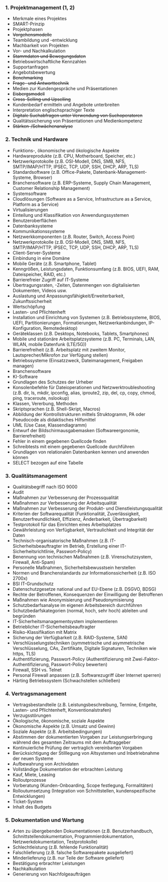 
### 1. **Projektmanagement** (1, 2)
   - Merkmale eines Projektes
   - SMART-Prinzip
   - Projektphasen
   - ~~Vorgehensmodelle~~
   - Teambildung und -entwicklung
   - Machbarkeit von Projekten
   - Vor- und Nachkalkulation
   - ~~Stammdaten und Bewegungsdaten~~
   - Betriebswirtschaftliche Kennzahlen
   - Supportanfragen
   - Angebotsbewertung
   - ~~Benchmarking~~
   - ~~Frage- und Antworttechnik~~
   - Medien zur Kundengespräche und Präsentationen
   - ~~Eisbergsmodell~~
   - ~~Cross-Selling und Upselling~~
   - Kundenbedarf ermitteln und Angebote unterbreiten
   - Interpretation englischsprachiger Texte
   - ~~Digitale Suchabfragen unter Verwendung von Suchoperatoren~~
   - Qualitätssicherung von Präsentationen und Medienkompetenz
   - ~~Stärken-/Schwächenanalyse~~

### 2. **Technik und Hardware** 
   - Funktions-, ökonomische und ökologische Aspekte
   - Hardwareprodukte (z.B. CPU, Motherboard, Speicher, etc.)
   - Netzwerkprotokolle (z.B. OSI-Modell, DNS, SMB, NFS, SMTP/IMAP/HTTP, IPSEC, TCP, UDP, SSH, DHCP, ARP, TLS)
   - Standardsoftware (z.B. Office-Pakete, Datenbank-Management-Systeme, Browser)
   - Branchensoftware (z.B. ERP-Systeme, Supply Chain Management, Customer Relationship Management)
   - Systemsoftware
   - Cloudlösungen (Software as a Service, Infrastructure as a Service, Platform as a Service)
   - Virtualisierungen
   - Einteilung und Klassifikation von Anwendungssystemen
   - Benutzeroberflächen
   - Datenbanksysteme
   - Kommunikationssysteme
   - Netzwerkkomponenten (z.B. Router, Switch, Access Point)
   - Netzwerkprotokolle (z.B. OSI-Modell, DNS, SMB, NFS, SMTP/IMAP/HTTP, IPSEC, TCP, UDP, SSH, DHCP, ARP, TLS)
   - Client-Server-Systeme
   - Einbindung in eine Domäne
   - Mobile Geräte (z.B. Smartphone, Tablet)
   - Kenngrößen, Leistungsdaten, Funktionsumfang (z.B. BIOS, UEFI, RAM, Dateispeicher, RAID, etc.)
   - Barrierefreier Zugriff auf IT-Systeme
   - Übertragungsraten, -Zeiten, Datenmengen von digitalisierten Dokumenten, Videos usw.
   - Auslastung und Anpassungsfähigkeit/Erweiterbarkeit, Zukunftssicherheit
   - Wertschöpfung
   - Lasten- und Pflichtenheft
   - Installation und Einrichtung von Systemen (z.B. Betriebssysteme, BIOS, UEFI, Partitionierungen, Formatierungen, Netzwerkanbindungen, IP-Konfiguration, Remotedesktop)
   - Geräteklassen (z.B. Desktops, Notebooks, Tablets, Smartphones)
   - Mobile und stationäre Arbeitsplatzsysteme (z.B. PC, Terminals, LAN, WLAN, mobile Datenfunk (LTE/5G))
   - Barrierefreiheit (z.B. Arbeitsplatz mit zweitem Monitor, Lautsprecher/Mikrofon zur Verfügung stellen)
   - Betriebssysteme (Einsatzzweck, Dateimanagement, Freigaben managen)
   - Branchensoftware
   - KI-Software
   - Grundlagen des Schutzes der Urheber
   - Konsolenbefehle für Dateioperationen und Netzwerktroubleshooting (z.B. dir, ls, mkdir, ipconfig, alias, iproute2, zip, del, cp, copy, chmod, ping, traceroute, nslookup)
   - Klassen, Vererbung, Methoden
   - Skriptsprachen (z.B. Shell-Skript, Macros)
   - Abbildung der Kontrollstrukturen mittels Struktogramm, PA oder Pseudocode als didaktisches Hilfsmittel
   - UML (Use Case, Klassendiagramm)
   - Entwurf der Bildschirmausgabemasken (Softwareergonomie, Barrierefreiheit)
   - Fehler in einem gegebenen Quellcode finden
   - Schreibtests mit einem gegebenen Quellcode durchführen
   - Grundlagen von relationalen Datenbanken kennen und anwenden können
   - SELECT bezogen auf eine Tabelle

### 3. **Qualitätsmanagement**
   - Qualitätsbegriff nach ISO 9000
   - Audit
   - Maßnahmen zur Verbesserung der Prozessqualität
   - Maßnahmen zur Verbesserung der Arbeitsqualität
   - Maßnahmen zur Verbesserung der Produkt- und Dienstleistungsqualität
   - Kriterien der Softwarequalität (Funktionalität, Zuverlässigkeit, Benutzerfreundlichkeit, Effizienz, Änderbarkeit, Übertragbarkeit)
   - Testprotokoll für das Einrichten eines Arbeitsplatzes
   - Gewährleistung von Verfügbarkeit, Vertraulichkeit und Integrität der Daten
   - Technisch-organisatorische Maßnahmen (z.B. IT-Sicherheitsbeauftragter im Betrieb, Erstellung einer IT-Sicherheitsrichtlinie, Passwort-Policy)
   - Benennung von technischen Maßnahmen (z.B. Virenschutzsystem, Firewall, Anti-Spam)
   - Personelle Maßnahmen, Sicherheitsbewusstsein herstellen
   - Normen und Branchenstandards zur Informationssicherheit (z.B. ISO 2700x)
   - BSI IT-Grundschutz
   - Datenschutzgesetze national und auf EU-Ebene (z.B. DSGVO, BDSG)
   - Rechte der Betroffenen, Konsequenzen der Einwilligung der Betroffenen
   - Maßnahmen wie Anonymisierung und Pseudonymisierung
   - Schutzbedarfsanalyse im eigenen Arbeitsbereich durchführen
   - Schutzbedarfskategorien (normal, hoch, sehr hoch) ableiten und begründen
   - IT-Sicherheitsmanagementsystem implementieren
   - Betrieblicher IT-Sicherheitsbeauftragter
   - Risiko-Klassifikation mit Matrix
   - Sicherung der Verfügbarkeit (z.B. RAID-Systeme, SAN)
   - Verschlüsselungstechniken (symmetrische und asymmetrische Verschlüsselung, CAs, Zertifikate, Digitale Signaturen, Techniken wie https, TLS)
   - Authentifizierung, Passwort-Policy (Authentifizierung mit Zwei-Faktor-Authentifizierung, Passwort-Policy bewerten)
   - Firewall, SSH vs. Telnet
   - Personal Firewall anpassen (z.B. Softwarezugriff über Internet sperren)
   - Härting Betriebssystem (Schwachstellen schließen)

### 4. **Vertragsmanagement**
   - Vertragsbestandteile (z.B. Leistungsbeschreibung, Termine, Entgelte, Lasten- und Pflichtenheft, Konventionalstrafen)
   - Verzugsstörungen
   - Ökologische, ökonomische, soziale Aspekte
   - Ökonomische Aspekte (z.B. Umsatz und Gewinn)
   - Soziale Aspekte (z.B. Arbeitsbedingungen)
   - Abstimmen der dokumentierten Vorgaben zur Leistungserbringung während des gesamten Zeitraums mit dem Auftraggeber
   - Kontinuierliche Prüfung der vertraglich vereinbarten Vorgaben
   - Berücksichtigung der Stilllegung von Altsystemen und Inbetriebnahme der neuen Systeme
   - Aufbewahrung von Archivdaten
   - Vollständige Dokumentation der erbrachten Leistung
   - Kauf, Miete, Leasing
   - Rolloutprozesse
   - Vorberatung (Kunden-Onboarding, Scope festlegung, Formalitäten)
   - Rolloutumsetzung (Integration von Schnittstellen, kundenspezifische Entwicklungen)
   - Ticket-System
   - Inhalt des Budgets

### 5. **Dokumentation und Wartung**
   - Arten zu übergebenden Dokumentationen (z.B. Benutzerhandbuch, Schnittstellendokumentation, Programmierdokumentation, Netzwerkdokumentation, Testprotokolle)
   - Schlechtleistung (z.B. fehlende Funktionalität)
   - Falschlieferung (z.B. falsche Softwarepakete ausgeliefert)
   - Minderlieferung (z.B. nur Teile der Software geliefert)
   - Bestätigung erbrachter Leistungen
   - Nachkalkulation
   - Generierung von Nachfolgeaufträgen
